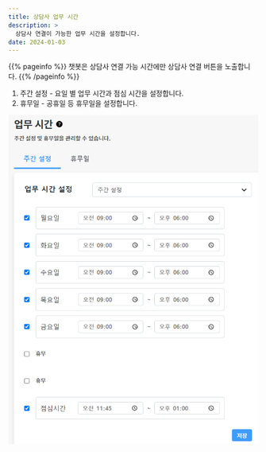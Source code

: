 ```yaml
---
title: 상담사 업무 시간
description: >
  상담사 연결이 가능한 업무 시간을 설정합니다.
date: 2024-01-03
---
```


{{% pageinfo %}}
챗봇은 상담사 연결 가능 시간에만 상담사 연결 버튼을 노출합니다.
{{% /pageinfo %}}

1. 주간 설정 - 요일 별 업무 시간과 점심 시간을 설정합니다.
2. 휴무일 - 공휴일 등 휴무일을 설정합니다.

![업무시간](image-1.png)
